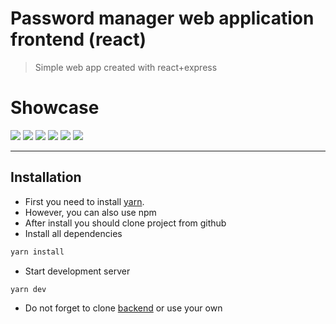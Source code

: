 # Password manager web application frontend (react)
> Simple web app created with react+express

# Showcase
![](./Showcase/Showcase_main.png)
![](./Showcase/Showcase_login.png)
![](./Showcase/Showcase_register.png)
![](./Showcase/Showcase_userpage.png)
![](./Showcase/Showcase_adding_password.png)
![](./Showcase/Showcase_passwords.png)

---

## Installation

* First you need to install [yarn](https://classic.yarnpkg.com/en/docs/install/#debian-stable).
* However, you can also use npm
* After install you should clone project from github
* Install all dependencies
```sh
yarn install
```
* Start development server
```sh
yarn dev
```
* Do not forget to clone [backend](https://github.com/Ikmokhirio/MEPHI-web-password-manager-app-frontend) or use your own